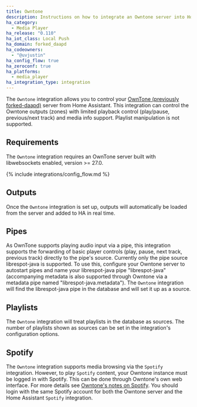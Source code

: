 ```yaml
---
title: Owntone
description: Instructions on how to integrate an Owntone server into Home Assistant.
ha_category:
  - Media Player
ha_release: "0.110"
ha_iot_class: Local Push
ha_domain: forked_daapd
ha_codeowners:
  - "@uvjustin"
ha_config_flow: true
ha_zeroconf: true
ha_platforms:
  - media_player
ha_integration_type: integration
---
```


The `Owntone` integration allows you to control your [OwnTone (previously forked-daapd)](https://github.com/owntone/owntone-server) server from Home Assistant. This integration can control the Owntone outputs (zones) with limited playback control (play/pause, previous/next track) and media info support. Playlist manipulation is not supported.

## Requirements

The `Owntone` integration requires an OwnTone server built with libwebsockets enabled, version >= 27.0.

{% include integrations/config_flow.md %}

## Outputs

Once the `Owntone` integration is set up, outputs will automatically be loaded from the server and added to HA in real time.

## Pipes

As OwnTone supports playing audio input via a pipe, this integration supports the forwarding of basic player controls (play, pause, next track, previous track) directly to the pipe's source. Currently only the pipe source librespot-java is supported. To use this, configure your Owntone server to autostart pipes and name your librespot-java pipe "librespot-java" (accompanying metadata is also supported through Owntone via a metadata pipe named "librespot-java.metadata"). The `Owntone` integration will find the librespot-java pipe in the database and will set it up as a source.

## Playlists

The `Owntone` integration will treat playlists in the database as sources. The number of playlists shown as sources can be set in the integration's configuration options.

## Spotify

The `Owntone` integration supports media browsing via the `Spotify` integration. However, to play `Spotify` content, your Owntone instance must be logged in with Spotify. This can be done through Owntone's own web interface. For more details see [Owntone's notes on Spotify](https://owntone.github.io/owntone-server/integrations/spotify/#spotify). You should login with the same Spotify account for both the Owntone server and the Home Assistant `Spotify` integration.
